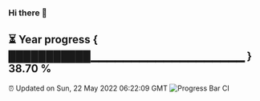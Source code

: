 ### Hi there 👋
⏳ Year progress { ███████████▁▁▁▁▁▁▁▁▁▁▁▁▁▁▁▁▁▁▁ } 38.70 %
---
⏰ Updated on Sun, 22 May 2022 06:22:09 GMT
![Progress Bar CI](https://github.com/liununu/liununu/workflows/Progress%20Bar%20CI/badge.svg)
